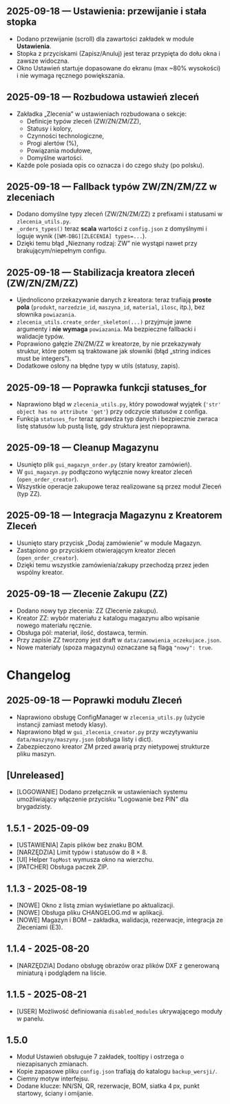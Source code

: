 ## 2025-09-18 — Ustawienia: przewijanie i stała stopka
- Dodano przewijanie (scroll) dla zawartości zakładek w module **Ustawienia**.
- Stopka z przyciskami (Zapisz/Anuluj) jest teraz przypięta do dołu okna i zawsze widoczna.
- Okno Ustawień startuje dopasowane do ekranu (max ~80% wysokości) i nie wymaga ręcznego powiększania.

## 2025-09-18 — Rozbudowa ustawień zleceń
- Zakładka „Zlecenia” w ustawieniach rozbudowana o sekcje:
  - Definicje typów zleceń (ZW/ZN/ZM/ZZ),
  - Statusy i kolory,
  - Czynności technologiczne,
  - Progi alertów (%),
  - Powiązania modułowe,
  - Domyślne wartości.
- Każde pole posiada opis co oznacza i do czego służy (po polsku).

## 2025-09-18 — Fallback typów ZW/ZN/ZM/ZZ w zleceniach
- Dodano domyślne typy zleceń (ZW/ZN/ZM/ZZ) z prefixami i statusami w `zlecenia_utils.py`.
- `_orders_types()` teraz **scala** wartości z `config.json` z domyślnymi i loguje wynik (`[WM-DBG][ZLECENIA] types=...`).
- Dzięki temu błąd „Nieznany rodzaj: ZW” nie wystąpi nawet przy brakującym/niepełnym configu.

## 2025-09-18 — Stabilizacja kreatora zleceń (ZW/ZN/ZM/ZZ)
- Ujednolicono przekazywanie danych z kreatora: teraz trafiają **proste pola**
  (`produkt`, `narzedzie_id`, `maszyna_id`, `material`, `ilosc`, itp.), bez
  słownika `powiazania`.
- `zlecenia_utils.create_order_skeleton(...)` przyjmuje jawne argumenty i **nie
  wymaga** `powiazania`. Ma bezpieczne fallbacki i walidacje typów.
- Poprawiono gałęzie ZN/ZM/ZZ w kreatorze, by nie przekazywały struktur, które
  potem są traktowane jak słowniki (błąd „string indices must be integers”).
- Dodatkowe osłony na błędne typy w utils (statusy, zapis).

## 2025-09-18 — Poprawka funkcji statuses_for
- Naprawiono błąd w `zlecenia_utils.py`, który powodował wyjątek
  (`'str' object has no attribute 'get'`) przy odczycie statusów z configa.
- Funkcja `statuses_for` teraz sprawdza typ danych i bezpiecznie zwraca listę statusów
  lub pustą listę, gdy struktura jest niepoprawna.

## 2025-09-18 — Cleanup Magazynu
- Usunięto plik `gui_magazyn_order.py` (stary kreator zamówień).
- W `gui_magazyn.py` podłączono wyłącznie nowy kreator zleceń (`open_order_creator`).
- Wszystkie operacje zakupowe teraz realizowane są przez moduł Zleceń (typ ZZ).

## 2025-09-18 — Integracja Magazynu z Kreatorem Zleceń
- Usunięto stary przycisk „Dodaj zamówienie” w module Magazyn.
- Zastąpiono go przyciskiem otwierającym kreator zleceń (`open_order_creator`).
- Dzięki temu wszystkie zamówienia/zakupy przechodzą przez jeden wspólny kreator.

## 2025-09-18 — Zlecenie Zakupu (ZZ)
- Dodano nowy typ zlecenia: ZZ (Zlecenie zakupu).
- Kreator ZZ: wybór materiału z katalogu magazynu albo wpisanie nowego materiału ręcznie.
- Obsługa pól: materiał, ilość, dostawca, termin.
- Przy zapisie ZZ tworzony jest draft w `data/zamowienia_oczekujace.json`.
- Nowe materiały (spoza magazynu) oznaczane są flagą `"nowy": true`.

# Changelog

## 2025-09-18 — Poprawki modułu Zleceń
- Naprawiono obsługę ConfigManager w `zlecenia_utils.py` (użycie instancji zamiast metody klasy).
- Naprawiono błąd w `gui_zlecenia_creator.py` przy wczytywaniu `data/maszyny/maszyny.json` (obsługa listy i dict).
- Zabezpieczono kreator ZM przed awarią przy nietypowej strukturze pliku maszyn.

## [Unreleased]
- [LOGOWANIE] Dodano przełącznik w ustawieniach systemu umożliwiający włączenie przycisku "Logowanie bez PIN" dla brygadzisty.

## 1.5.1 - 2025-09-09
- [USTAWIENIA] Zapis plików bez znaku BOM.
- [NARZĘDZIA] Limit typów i statusów do 8 × 8.
- [UI] Helper `TopMost` wymusza okno na wierzchu.
- [PATCHER] Obsługa paczek ZIP.

## 1.1.3 - 2025-08-19
- [NOWE] Okno z listą zmian wyświetlane po aktualizacji.
- [NOWE] Obsługa pliku CHANGELOG.md w aplikacji.
- [NOWE] Magazyn i BOM – zakładka, walidacja, rezerwacje, integracja ze Zleceniami (E3).

## 1.1.4 - 2025-08-20
- [NARZĘDZIA] Dodano obsługę obrazów oraz plików DXF z generowaną
  miniaturą i podglądem na liście.

## 1.1.5 - 2025-08-21
- [USER] Możliwość definiowania `disabled_modules` ukrywającego moduły w panelu.

## 1.5.0
- Moduł Ustawień obsługuje 7 zakładek, tooltipy i ostrzega o niezapisanych zmianach.
- Kopie zapasowe pliku `config.json` trafiają do katalogu `backup_wersji/`.
- Ciemny motyw interfejsu.
- Dodane klucze: NN/SN, QR, rezerwacje, BOM, siatka 4 px, punkt startowy, ściany i omijanie.
